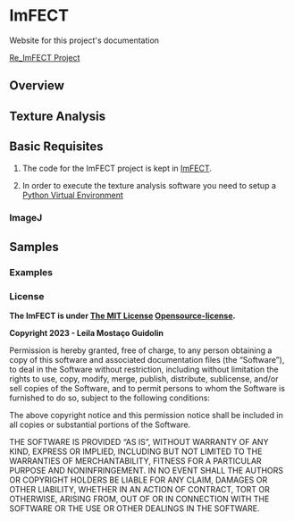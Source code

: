 # ImFECT

Website for this project's documentation

[Re_ImFECT Project](https://tissue-engineering-bioimaging-lab.github.io/Re_ImFECT/)

## Overview

## Texture Analysis

## Basic Requisites

1. The code for the ImFECT project is kept in [ImFECT](https://github.com/Tissue-Engineering-BioImaging-Lab/Re_ImFECT.git).

2. In order to execute the texture analysis software you need to setup a [Python Virtual Environment](/doc/virtualenv.md)


### ImageJ

## Samples

### Examples

### License

**The ImFECT is under [The MIT License](./man/MIT%20License.pdf) [Opensource-license](https://opensource.org/license/mit/).**

**Copyright 2023 - Leila Mostaço Guidolin**

Permission is hereby granted, free of charge, to any person obtaining a copy of this software and associated documentation files (the “Software”), to deal in the Software without restriction, including without limitation the rights to use, copy, modify, merge, publish, distribute, sublicense, and/or sell copies of the Software, and to permit persons to whom the Software is furnished to do so, subject to the following conditions:

The above copyright notice and this permission notice shall be included in all copies or substantial portions of the Software.

THE SOFTWARE IS PROVIDED “AS IS”, WITHOUT WARRANTY OF ANY KIND, EXPRESS OR IMPLIED, INCLUDING BUT NOT LIMITED TO THE WARRANTIES OF MERCHANTABILITY, FITNESS FOR A PARTICULAR PURPOSE AND NONINFRINGEMENT. IN NO EVENT SHALL THE AUTHORS OR COPYRIGHT HOLDERS BE LIABLE FOR ANY CLAIM, DAMAGES OR OTHER LIABILITY, WHETHER IN AN ACTION OF CONTRACT, TORT OR OTHERWISE, ARISING FROM, OUT OF OR IN CONNECTION WITH THE SOFTWARE OR THE USE OR OTHER DEALINGS IN THE SOFTWARE.
